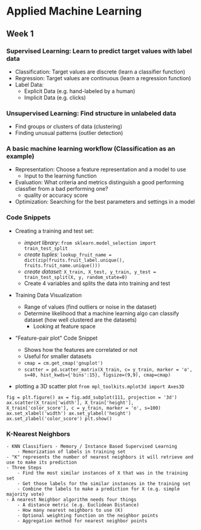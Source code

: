 # Applied Machine Learning

## Week 1 

### Supervised Learning: Learn to predict target values with label data

- Classification: Target values are discrete (learn a classifier function)
- Regression: Target values are continuous (learn a regression function)
- Label Data:
	- Explicit Data (e.g. hand-labeled by a human)
	- Implicit Data (e.g. clicks)



### Unsupervised Learning: Find structure in unlabeled data

- Find groups or clusters of data (clustering)
- Finding unusual patterns (outlier detection)
  

### A basic machine learning workflow (Classification as an example)

- Representation: Choose a feature representation and a model to use
	- Input to the learning function
- Evaluation: What criteria and metrics distinguish a good performing classfier from a bad performing one?
	- quality or accuracy score
- Optimization: Searching for the best parameters and settings in a model

### Code Snippets


- Creating a training and test set:
	- _import library:_ `from sklearn.model_selection import train_test_split`
	- _create tuples:_ `lookup_fruit_name = dict(zip(fruits.fruit_label.unique(), fruits.fruit_name.unique()))`
	- _create dataset:_ `X_train, X_test, y_train, y_test = train_test_split(X, y, random_state=0)`
	- Create 4 variables and splits the data into training and test

- Training Data Visualization
	- Range of values (find outliers or noise in the dataset)
	- Determine likelihood that a machine learning algo can classify dataset (how well clustered are the datasets)
		- Looking at feature space

- "Feature-pair plot" Code Snippet 
	- Shows how the features are correlated or not
	- Useful for smaller datasets
	- `cmap = cm.get_cmap('gnuplot')`
	- `scatter = pd.scatter_matrix(X_train, c= y_train, marker = 'o', s=40, hist_kwds={'bins':15}, figsize=(9,9), cmap=cmap)`


- plotting a 3D scatter plot
`from mpl_toolkits.mplot3d import Axes3D`

`fig = plt.figure()
ax = fig.add_subplot(111, projection = '3d')
ax.scatter(X_train['width'], X_train['height'], X_train['color_score'], c = y_train, marker = 'o', s=100)
ax.set_xlabel('width')
ax.set_ylabel('height')
ax.set_zlabel('color_score')
plt.show()`


### K-Nearest Neighbors
	- KNN Classifiers - Memory / Instance Based Supervised Learning
		- Memorization of labels in training set
	- "K" represents the number of nearest neighbors it will retrieve and use to make its prediction
	- Three Steps
		- Find the most similar instances of X that was in the training set
		- Get those labels for the similar instances in the training set
		- Combine the labels to make a prediction for X (e.g. simple majority vote)
	- A nearest Neighbor algorithm needs four things
		- A distance metric (e.g. Euclidean Distance)
		- How many nearest neighbors to use (K)
		- Optional weighting function on the neighbor points
		- Aggregation method for nearest neighbor points
		
